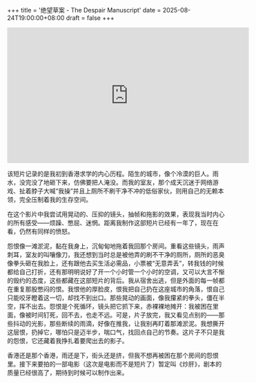 +++
title = '绝望草案 - The Despair Manuscript'
date = 2025-08-24T19:00:00+08:00
draft = false
+++

<iframe width="560" height="315" src="https://www.youtube-nocookie.com/embed/C9N0HBehWVo?si=JV83EeWoZeEc8_0e" title="YouTube video player" frameborder="0" allow="accelerometer; autoplay; clipboard-write; encrypted-media; gyroscope; picture-in-picture; web-share" referrerpolicy="strict-origin-when-cross-origin" allowfullscreen></iframe>

该短片记录的是我初到香港求学的内心历程。陌生的城市，像个冷漠的巨人。雨水，没完没了地砸下来，仿佛要把人淹没。而我的室友，那个成天沉迷于网络游戏、扯着脖子大喊“我操”并且上厕所不刷干净不冲的低俗家伙，则用自己的无赖本领，完全压制着我的生存空间。

在这个影片中我尝试用晃动的、压抑的镜头，抽帧和拖影的效果，表现我当时内心的所有感受——烦躁、憋屈、迷惘。距离我制作这部短片已经有一年了，现在在看，仍然有同样的愤怒。

怨恨像一滩淤泥，黏在我身上，沉甸甸地拖着我回那个房间。重看这些镜头，雨声刺耳，室友的叫嚷像刀，我还想到当时总是被他弄的刷不干净的厕所，厕所的恶臭像拳头砸在我脸上，还有跟他去买生活必需品，小票被“无意弄丢”，转我钱的时候都给自己打折，还有那明明说好了开一个小时管一个小时的空调，又可以大言不惭的毁约的态度，这些都藏在这部短片的背后。我从宿舍出逃，但是外面的每一帧都在重复那股憋闷的恨。我恨他的厚脸皮，恨我把自己扔在这座城市的角落，恨自己只能咬牙瞪着这一切，却找不到出口。那些晃动的画面，像我攥紧的拳头，僵在半空，挥不出去。怨恨是个死循环，镜头把它抓下来，赤裸裸地摊开：我被困在里面，像被时间钉死，回不去，也走不远。可是，片子放完，我又看见点别的——那些抖动的光影，那些断续的雨滴，好像在推我，让我别再盯着那滩淤泥。我想撕开这层恨，扔掉它，哪怕只是迈半步，喘口气，找回点自己的节奏。这片子不只是我的怨恨，它还藏着我挣扎着要爬出去的影子。

香港还是那个香港，雨还是下，街头还是挤，但我不想再被困在那个房间的怨恨里。接下来要拍的一部电影（这次是电影而不是短片了）暂定叫《炒肝》，剧本的质量已经很高了，期待到时候可以制作出来。
